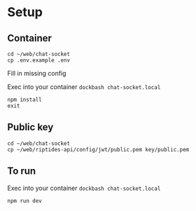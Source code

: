 # Setup

## Container

```
cd ~/web/chat-socket
cp .env.example .env
```

Fill in missing config

Exec into your container `dockbash chat-socket.local`

```
npm install
exit
```

## Public key

```
cd ~/web/chat-socket
cp ~/web/riptides-api/config/jwt/public.pem key/public.pem
```

## To run

Exec into your container `dockbash chat-socket.local`

```
npm run dev
```